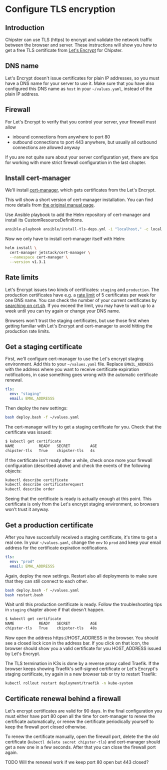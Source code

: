 # Configure TLS encryption
## Introduction

Chipster can use TLS (https) to encrypt and validate the network traffic between the browser and server. These instructions will show you how to get a free TLS certificate from [Let's Encrypt](https://letsencrypt.org) for Chipster.

## DNS name

Let's Encrypt doesn't issue certificates for plain IP addresses, so you must have a DNS name for your server to use it. Make sure that you have also configured this DNS name as `host` in your `~/values.yaml`, instead of the plain IP address.

## Firewall

For Let's Encrypt to verify that you control your server, your firewall must allow 
- inbound connections from anywhere to port 80
- outbound connections to port 443 anywhere, but usually all outbound connections are allowed anyway

 If you are not quite sure about your server configuration yet, there are tips for working with more strict firewall configuration in the last chapter.

## Install cert-manager

We'll install [cert-manager](https://cert-manager.io/docs/), which gets certificates from the Let's Encrypt. 

This will show a short version of cert-manager installation. You can find more details from [the original manual page](https://cert-manager.io/docs/installation/kubernetes/).

Use Ansible playbook to add the Helm repository of cert-manager and install its CustomResourceDefinitions.

```bash
ansible-playbook ansible/install-tls-deps.yml -i "localhost," -c local -e user=$(whoami)
```

Now we only have to install cert-manager itself with Helm:

```bash
helm install \
  cert-manager jetstack/cert-manager \
  --namespace cert-manager \
  --version v1.3.1
```

## Rate limits

Let's Encrypt issues two kinds of certificates: `staging` and `production`. The production certificates have e.g. a [rate limit](https://letsencrypt.org/docs/rate-limits/) of 5 certificates per week for one DNS name. You can check the number of your current certificates by [searching on crt.sh](https://crt.sh/). If you exceed the limit, you may have to wait up to a week until you can try again or change your DNS name. 

Browsers won't trust the staging certificates, but use those first when getting familiar with Let's Encrypt and cert-manager to avoid hitting the production rate limits.

## Get a staging certificate

First, we'll configure cert-manager to use the Let's encrypt staging environment. Add this to your `~/values.yaml` file. Replace `EMAIL_ADDRESS` with the address where you want to receive certificate expiration notifications, in case something goes wrong with the automatic certificate renewal.

```yaml
tls:
  env: "staging"
  email: EMAL_ADDRESSS
```

Then deploy the new settings:

```bash
bash deploy.bash -f ~/values.yaml
```

The cert-manager will try to get a staging certificate for you. Check that the certificate was issued:

```bash
$ kubectl get certificate
NAME           READY   SECRET         AGE
chipster-tls   True    chipster-tls   4s
```

If the certificate isn't ready after a while, check once more your firewall configuration (described above) and check the events of the following objects:

```bash
kubectl describe certificate
kubectl describe certificaterequest
kubectl describe order
```

Seeing that the certificate is ready is actually enough at this point. This certificate is only from the Let's encrypt staging environment, so browsers won't trust it anyway. 

## Get a production certificate

After you have succesfully received a staging certificate, it's time to get a real one. In your `~/values.yaml`, change the `env` to `prod` and keep your email address for the certificate expiration notifications.

```yaml
tls:
  env: "prod"
  email: EMAL_ADDRESSS
```

Again, deploy the new settings. Restart also all deployments to make sure that they can still connect to each other.

```bash
bash deploy.bash -f ~/values.yaml
bash restart.bash
```

Wait until this production certificate is ready. Follow the troubleshooting tips in `staging` chapter above if that doesn't happen.

```bash
$ kubectl get certificate
NAME           READY   SECRET         AGE
chipster-tls   True    chipster-tls   48s
```

Now open the address https://HOST_ADDRESS in the browser. You should see a closed lock icon in the address bar. If you click on that icon, the browser should show you a valid certificate for you HOST_ADDRESS issued by Let's Encrypt.

The TLS termination in K3s is done by a reverse proxy called Traefik. If the browser keeps showing Traefik's self-signed certificate or Let's Encrypt's staging certificate, try again in a new browser tab or try to restart Traefik:

```bash
kubectl rollout restart deployment/traefik -n kube-system
```

## Certificate renewal behind a firewall

Let's encrypt certificates are valid for 90 days. In the final configuration you must either have port 80 open all the time for cert-manager to renew the certificate automatically, or renew the certificate periodically yourself to keep the firewall port closed otherwise.

To renew the certificate manually, open the firewall port, delete the the old certificate (`kubectl delete secret chipster-tls`) and cert-manager should get a new one in a few seconds. After that you can close the firewall port again.

TODO Will the renewal work if we keep port 80 open but 443 closed?
